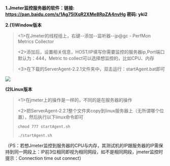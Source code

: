 **1.Jmeter监控服务器的软件：链接: https://pan.baidu.com/s/1Ag75IXqR2XMe8RpZA4nvHg 密码: yki2**

**2.(1)Window版本**

><1>在Jmeter的线程组上，右键--添加--监听器--jp@gc - PerfMon Metrics Collector
>
><2>添加后，设置相关信息，HOST/IP填写你需要监控的服务器ip,Port端口默认为：444，Metric to collect可以选择想监控的，比如CPU、内存
>
><3>在下载的ServerAgent-2.2.1文件夹中，双击运行：startAgent.bat即可


![](https://i.imgur.com/eR38aYw.png)
 

**(2)Linux版本**

><1>在jmeter上的操作是一样的，不同的是在服务器的操作
>
><2>把ServerAgent-2.2.1整个文件夹copy到linux服务器上（无所谓哪个位置），然后执行以下linux命令即可
>
>```chmod 777 startAgent.sh```
>
>```./startAgent.sh```

（PS：若想Jmeter监控到服务器的CPU与内存，其测试机的IP跟服务器的IP需保持到同一网段上：IP前3位相同即视为相同网段，如不是相同网段，jmeter监控时提示：Connection time out connect）
